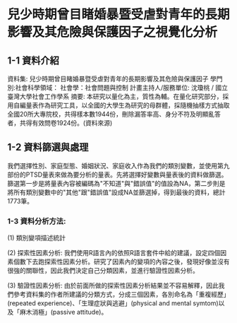 # 兒少時期曾目睹婚暴暨受虐對青年的長期影響及其危險與保護因子之視覺化分析

## 1-1 資料介紹
資料集: 兒少時期曾目睹婚暴暨受虐對青年的長期影響及其危險與保護因子
學門別:社會科學領域： 社會學：社會問題與控制
計畫主持人/服務單位: 沈瓊桃 / 國立臺灣大學社會工作學系
摘要: 本研究以量化為主，質性為輔。在量化研究部分，採用自編量表作為研究工具，以全國的大學生為研究的母群體，採隨機抽樣方式抽取全國20所大專院校，共得樣本數1944份，刪除漏答率高、身分不符及明顯亂答者，共得有效問卷1924份。(資料來源)
    
## 1-2 資料篩選與處理
我們選擇性別、家庭型態、婚姻狀況、家庭收入作為我們的類別變數，並使用第九部份的PTSD量表來做為要分析的量表。先將選擇好變數與量表後的資料做篩選。篩選第一步是將量表內容被編碼為"不知道"與"錯誤值"的值設為NA，第二步則是將所有類別變數中的"其他"跟"錯誤值"設成NA並篩選掉，得到最後的資料，總計1773筆。

### 1-3 資料分析方法:

(1) 類別變項描述統計

(2) 探索性因素分析:
我們使用R語言內的依照R語言套件中給的建議，設定四個因素個數下去跑探索性因素分析。研究了因素內的變項的內容之後，發現好像並沒有很強的關聯性，因此我們決定自己分類因素，並進行驗證性因素分析。

(3)  驗證性因素分析:
由於前面所做的探索性因素分析結果並不容易解釋，因此我們參考資料集的作者所建議的分類方式，分成三個因素，各別命名為「重複經歷」(repeated experience)、「生理症狀與逃避」(physical and mental symtom)以及「麻木消極」(passive attitude)。


